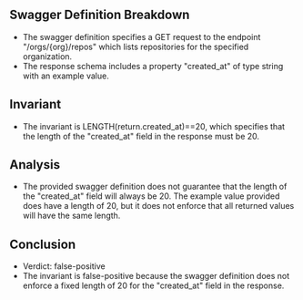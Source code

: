 ## Swagger Definition Breakdown
- The swagger definition specifies a GET request to the endpoint "/orgs/{org}/repos" which lists repositories for the specified organization.
- The response schema includes a property "created_at" of type string with an example value.

## Invariant
- The invariant is LENGTH(return.created_at)==20, which specifies that the length of the "created_at" field in the response must be 20.

## Analysis
- The provided swagger definition does not guarantee that the length of the "created_at" field will always be 20. The example value provided does have a length of 20, but it does not enforce that all returned values will have the same length.

## Conclusion
- Verdict: false-positive
- The invariant is false-positive because the swagger definition does not enforce a fixed length of 20 for the "created_at" field in the response.
